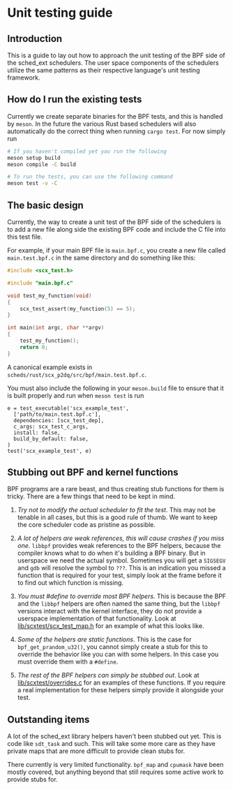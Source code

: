 # Unit testing guide

## Introduction

This is a guide to lay out how to approach the unit testing of the BPF side of
the sched_ext schedulers.  The user space components of the schedulers utilize
the same patterns as their respective language's unit testing framework.

## How do I run the existing tests

Currently we create separate binaries for the BPF tests, and this is handled by
`meson`. In the future the various Rust based schedulers will also automatically
do the correct thing when running `cargo test`.  For now simply run

```bash
# If you haven't compiled yet you run the following
meson setup build
meson compile -C build

# To run the tests, you can use the following command
meson test -v -C
```

## The basic design

Currently, the way to create a unit test of the BPF side of the schedulers is to
add a new file along side the existing BPF code and include the C file into this
test file.

For example, if your main BPF file is `main.bpf.c`, you create a new file called
`main.test.bpf.c` in the same directory and do something like this:

```c
#include <scx_test.h>

#include "main.bpf.c"

void test_my_function(void)
{
    scx_test_assert(my_function(5) == 5);
}

int main(int argc, char **argv)
{
    test_my_function();
    return 0;
}
```

A canonical example exists in `scheds/rust/scx_p2dq/src/bpf/main.test.bpf.c`.

You must also include the following in your `meson.build` file to ensure that it
is built properly and run when `meson test` is run

```meson
e = test_executable('scx_example_test',
  ['path/to/main.test.bpf.c'],
  dependencies: [scx_test_dep],
  c_args: scx_test_c_args,
  install: false,
  build_by_default: false,
)
test('scx_example_test', e)
```

## Stubbing out BPF and kernel functions

BPF programs are a rare beast, and thus creating stub functions for them is
tricky.  There are a few things that need to be kept in mind.

1. *Try not to modify the actual scheduler to fit the test*. This may not be
   tenable in all cases, but this is a good rule of thumb. We want to keep the
   core scheduler code as pristine as possible.

2. *A lot of helpers are weak references, this will cause crashes if you miss
   one*.  `libbpf` provides weak references to the BPF helpers, because the
   compiler knows what to do when it's building a BPF binary. But in userspace
   we need the actual symbol.  Sometimes you will get a `SIGSEGV` and `gdb` will
   resolve the symbol to `???`. This is an indication you missed a function that
   is required for your test, simply look at the frame before it to find out
   which function is missing.

3. *You must #define to override most BPF helpers*. This is because the BPF and
   the `libbpf` helpers are often named the same thing, but the `libbpf`
   versions interact with the kernel interface, they do not provide a userspace
   implementation of that functionality.  Look at
   [lib/scxtest/scx_test_map.h](lib/scxtest/scx_test_map.h) for an example of
   what this looks like.

4. *Some of the helpers are static functions*. This is the case for
   `bpf_get_prandom_u32()`, you cannot simply create a stub for this to override
   the behavior like you can with some helpers.  In this case you must override
   them with a `#define`.

5. *The rest of the BPF helpers can simply be stubbed out*. Look at
   [lib/scxtest/overrides.c](lib/scxtest/overrides.c) for an examples of these
   functions.  If you require a real implementation for these helpers simply
   provide it alongside your test.

## Outstanding items

A lot of the sched_ext library helpers haven't been stubbed out yet. This is
code like `sdt_task` and such. This will take some more care as they have
private maps that are more difficult to provide clean stubs for.

There currently is very limited functionality. `bpf_map` and `cpumask` have been
mostly covered, but anything beyond that still requires some active work to
provide stubs for.
